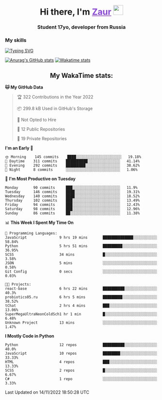 <h1 align="center">
    Hi there, I'm 
    <a href="https://t.me/skyguy" target="_blank" style="color: #8C43EA">Zaur</a>
    <img src="https://github.com/blackcater/blackcater/raw/main/images/Hi.gif" height="32">
</h1>

<h3 align="center">
    Student 17yo, developer from Russia
</h3>  

### **My skills**
[![Typing SVG](https://readme-typing-svg.herokuapp.com?font=Oxanium&duration=3000&pause=1500&color=8C43EA&height=30&lines=Python:+FastAPI,+Flask,+Aiogram,+Telethon;SQL:+PostgreSQL,+SQLite;Javascript:+React.js;HTML,+CSS+(SCSS))](https://git.io/typing-svg)

[![Anurag's GitHub stats](https://github-readme-stats.vercel.app/api?username=mrskyguy&hide_title=true&count_private=true&show_icons=true&title_color=8C43EA&icon_color=BE57EA&bg_color=30,191919,341b56&text_color=B1B1B1&border_radius=10&hide_border=true)](https://github.com/anuraghazra/github-readme-stats)
[![Wakatime stats](https://github-readme-stats.vercel.app/api/wakatime?username=skyguy&hide_title=true&show_icons=true&title_color=8C43EA&icon_color=BE57EA&bg_color=30,191919,341b56&text_color=B1B1B1&border_radius=10&hide_border=true)](https://github.com/anuraghazra/github-readme-stats)


<h2 align="center"> My WakaTime stats: </h2>

<!--START_SECTION:waka-->
**🐱 My GitHub Data** 

> 🏆 322 Contributions in the Year 2022
 > 
> 📦 299.8 kB Used in GitHub's Storage 
 > 
> 🚫 Not Opted to Hire
 > 
> 📜 12 Public Repositories 
 > 
> 🔑 19 Private Repositories  
 > 
**I'm an Early 🐤** 

```text
🌞 Morning    145 commits    ████░░░░░░░░░░░░░░░░░░░░░   19.18% 
🌆 Daytime    311 commits    ██████████░░░░░░░░░░░░░░░   41.14% 
🌃 Evening    292 commits    █████████░░░░░░░░░░░░░░░░   38.62% 
🌙 Night      8 commits      ░░░░░░░░░░░░░░░░░░░░░░░░░   1.06%

```
📅 **I'm Most Productive on Tuesday** 

```text
Monday       90 commits     ███░░░░░░░░░░░░░░░░░░░░░░   11.9% 
Tuesday      146 commits    ████░░░░░░░░░░░░░░░░░░░░░   19.31% 
Wednesday    140 commits    ████░░░░░░░░░░░░░░░░░░░░░   18.52% 
Thursday     102 commits    ███░░░░░░░░░░░░░░░░░░░░░░   13.49% 
Friday       94 commits     ███░░░░░░░░░░░░░░░░░░░░░░   12.43% 
Saturday     98 commits     ███░░░░░░░░░░░░░░░░░░░░░░   12.96% 
Sunday       86 commits     ██░░░░░░░░░░░░░░░░░░░░░░░   11.38%

```


📊 **This Week I Spent My Time On** 

```text
💬 Programming Languages: 
JavaScript               9 hrs 19 mins       ██████████████░░░░░░░░░░░   58.84% 
Python                   5 hrs 51 mins       █████████░░░░░░░░░░░░░░░░   36.95% 
SCSS                     34 mins             █░░░░░░░░░░░░░░░░░░░░░░░░   3.58% 
JSON                     5 mins              ░░░░░░░░░░░░░░░░░░░░░░░░░   0.58% 
Git Config               0 secs              ░░░░░░░░░░░░░░░░░░░░░░░░░   0.03%

🐱‍💻 Projects: 
react-base               6 hrs 22 mins       ██████████░░░░░░░░░░░░░░░   40.3% 
probiotics05.ru          6 hrs 5 mins        █████████░░░░░░░░░░░░░░░░   38.52% 
tChat                    2 hrs 4 mins        ███░░░░░░░░░░░░░░░░░░░░░░   13.06% 
SuperMegaUltraNeonColdSch1 hr 1 min          █░░░░░░░░░░░░░░░░░░░░░░░░   6.48% 
Unknown Project          13 mins             ░░░░░░░░░░░░░░░░░░░░░░░░░   1.47%

```

**I Mostly Code in Python** 

```text
Python                   12 repos            ██████████░░░░░░░░░░░░░░░   40.0% 
JavaScript               10 repos            ████████░░░░░░░░░░░░░░░░░   33.33% 
HTML                     4 repos             ███░░░░░░░░░░░░░░░░░░░░░░   13.33% 
SCSS                     2 repos             █░░░░░░░░░░░░░░░░░░░░░░░░   6.67% 
C#                       1 repo              ░░░░░░░░░░░░░░░░░░░░░░░░░   3.33%

```



 Last Updated on 14/11/2022 18:50:28 UTC
<!--END_SECTION:waka-->
